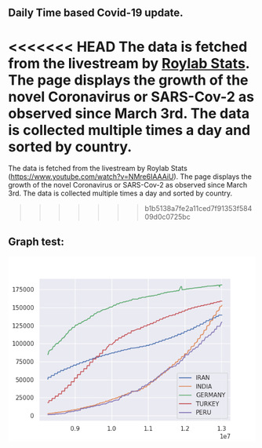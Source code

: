 ## Daily Time based Covid-19 update.

<<<<<<< HEAD
The data is fetched from the livestream by [Roylab Stats](https://www.youtube.com/watch?v=NMre6IAAAiU). The page displays the growth of the novel Coronavirus or SARS-Cov-2 as observed since March 3rd. The data is collected multiple times a day and sorted by country. 
=======
The data is fetched from the livestream by Roylab Stats (https://www.youtube.com/watch?v=NMre6IAAAiU). The page displays the growth of the novel Coronavirus or SARS-Cov-2 as observed since March 3rd. The data is collected multiple times a day and sorted by country. 
>>>>>>> b1b5138a7fe2a11ced7f91353f58409d0c0725bc

## Graph test:
![graph](https://raw.githubusercontent.com/chetanborse1999/covid19data/master/graph.png)
